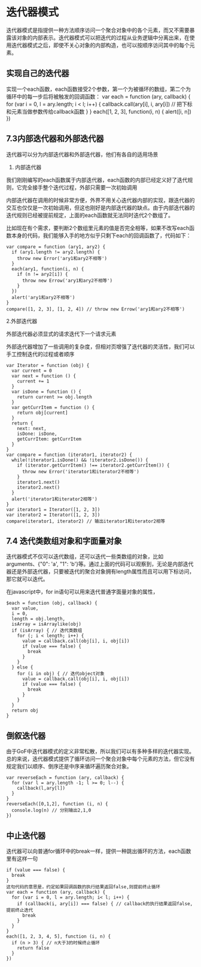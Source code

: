 # 迭代器模式
迭代器模式是指提供一种方法顺序访问一个聚合对象中的各个元素，而又不需要暴露该对象的内部表示。迭代器模式可以把迭代的过程从业务逻辑中分离出来，在使用迭代器模式之后，即使不关心对象的内部构造，也可以按顺序访问其中的每个元素。

## 实现自己的迭代器
实现一个each函数，each函数接受2个参数，第一个为被循环的数组，第二个为循环中的每一步后将被触发的回调函数：
var each = function (ary, callback) {
	for (var i = 0, l = ary.length; i < l; i++) {
	 callback.call(ary[i], i, ary[i]) // 把下标和元素当做参数传给callback函数
  }
}
each([1, 2, 3], function(i, n) {
  alert([i, n])
})

## 7.3内部迭代器和外部迭代器
迭代器可以分为内部迭代器和外部迭代器，他们有各自的适用场景
1. 内部迭代器

我们刚刚编写的each函数属于内部迭代器，each函数的内部已经定义好了迭代规则，它完全接手整个迭代过程，外部只需要一次初始调用

内部迭代器在调用的时候非常方便，外界不用关心迭代器内部的实现，跟迭代器的交互也仅仅是一次初始调用，但这也刚好是内部迭代器的缺点。由于内部迭代器的迭代规则已经被提前规定，上面的each函数就无法同时迭代2个数组了。

比如现在有个需求，要判断2个数组里元素的值是否完全相等，如果不改写each函数本身的代码，我们能够入手的地方似乎只剩下each的回调函数了，代码如下：
```
var compare = function (ary1, ary2) {
  if (ary1.length != ary2.length) {
    throw new Error('ary1和ary2不相等')
  }
  each(ary1, function(i, n) {
    if (n != ary2[i]) {
      throw new Errow('ary1和ary2不相等')
    }
  })
  alert('ary1和ary2不相等')
}
compare([1, 2, 3], [1, 2, 4]) // throw new Errow('ary1和ary2不相等')
```

2.外部迭代器

外部迭代器必须显式的请求迭代下一个请求元素

外部迭代器增加了一些调用的复杂度，但相对页增强了迭代器的灵活性，我们可以手工控制迭代的过程或者顺序
```
var Iterator = function (obj) {
  var current = 0
  var next = function () {
    current += 1
  }
  var isDone = function () {
    return current >= obj.length
  }
  var getCurrItem = function () {
    return obj[current]
  }
  return {
    next: next,
    isDone: isDone,
    getCurrItem: getCurrItem
  }
}
var compare = function (iterator1, iterator2) {
  while(!iterator1.isDone() && !iterator2.isDone()) {
    if (iterator.getCurrItem() !== iterator2.getCurrItem()) {
      throw new Error('iterator1和iterator2不相等')
    }
    iterator1.next()
    iterator2.next()
  }
  alert('iterator1和iterator2相等')
}
var iterator1 = Iterator([1, 2, 3])
var iterator2 = Iterator([1, 2, 3])
compare(iterator1, iterator2) // 输出iterator1和iterator2相等
```

## 7.4 迭代类数组对象和字面量对象
迭代器模式不仅可以迭代数组，还可以迭代一些类数组的对象，比如arguments、{"0": 'a', "1": 'b'}等。通过上面的代码可以观察到，无论是内部迭代器还是外部迭代器，只要被迭代的聚合对象拥有length属性而且可以用下标访问，那它就可以迭代。

在javascript中，for in语句可以用来迭代普通字面量对象的属性，
```
$each = function (obj, callback) {
  var value,
  i = 0,
  length = obj.length,
  isArray = isArraylike(obj)
  if (isArray) { // 迭代类数组
    for (; i < length; i++) {
      value = callback.call(obj[i], i, obj[i])
      if (value === false) {
        break
      }
    }
  } else {
    for (i in obj) { // 迭代object对象
      value = callback.call(obj[i], i, obj[i])
      if (value === false) {
        break
      }
    }
  }
  return obj
}
```
## 倒叙迭代器
由于GoF中迭代器模式的定义非常松散，所以我们可以有多种多样的迭代器实现。总的来说，迭代器模式提供了循环访问一个聚合对象中每个元素的方法，但它没有规定我们以顺序、倒序还是中序来循环遍历聚合对象。
```
var reverseEach = function (ary, callback) {
  for (var l = ary.length -1; l >= 0; l--) {
    callback(l,ary[l])
  }
}
reverseEach([0,1,2], function (i, n) {
  console.log(n) // 分别输出2,1,0
})
```
## 中止迭代器
迭代器可以向普通for循环中的break一样，提供一种跳出循环的方法，each函数里有这样一句
```
if (value === false) {
  break
}
这句代码的意思是，约定如果回调函数的执行结果返回false,则提前终止循环
var each = function (ary, callback) {
  for (var i = 0, l = ary.length; i< l; i++) {
    if (callback(i, ary[i]) === false) { // callback的执行结果返回false,提前终止迭代
      break
    }
  }
}
each([1, 2, 3, 4, 5], function (i, n) {
  if (n > 3) { // n大于3的时候终止循环
    return false
  }
})
```